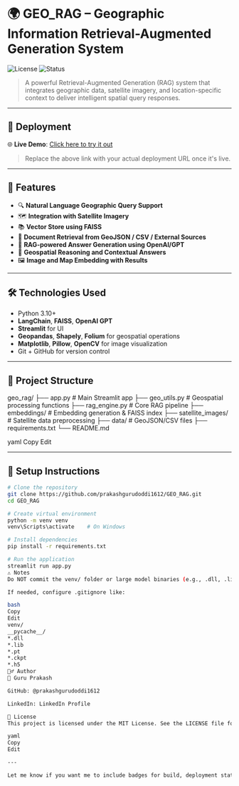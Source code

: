 # 🌍 GEO_RAG – Geographic Information Retrieval-Augmented Generation System

![License](https://img.shields.io/badge/license-MIT-blue.svg)
![Status](https://img.shields.io/badge/status-Active-brightgreen)

> A powerful Retrieval-Augmented Generation (RAG) system that integrates geographic data, satellite imagery, and location-specific context to deliver intelligent spatial query responses.

---

## 🚀 Deployment

🌐 **Live Demo**: [Click here to try it out]([https://your-deployment-link.com](https://georag-geazkvkcfd59vznr34mvcb.streamlit.app/))

> Replace the above link with your actual deployment URL once it's live.

---

## 🧠 Features

- 🔍 **Natural Language Geographic Query Support**
- 🗺️ **Integration with Satellite Imagery**
- 📚 **Vector Store using FAISS**
- 🧾 **Document Retrieval from GeoJSON / CSV / External Sources**
- 🤖 **RAG-powered Answer Generation using OpenAI/GPT**
- 📍 **Geospatial Reasoning and Contextual Answers**
- 🖼️ **Image and Map Embedding with Results**

---

## 🛠️ Technologies Used

- Python 3.10+
- **LangChain**, **FAISS**, **OpenAI GPT**
- **Streamlit** for UI
- **Geopandas**, **Shapely**, **Folium** for geospatial operations
- **Matplotlib**, **Pillow**, **OpenCV** for image visualization
- Git + GitHub for version control

---

## 📁 Project Structure

geo_rag/
├── app.py # Main Streamlit app
├── geo_utils.py # Geospatial processing functions
├── rag_engine.py # Core RAG pipeline
├── embeddings/ # Embedding generation & FAISS index
├── satellite_images/ # Satellite data preprocessing
├── data/ # GeoJSON/CSV files
├── requirements.txt
└── README.md

yaml
Copy
Edit

---

## 🧪 Setup Instructions

```bash
# Clone the repository
git clone https://github.com/prakashgurudoddi1612/GEO_RAG.git
cd GEO_RAG

# Create virtual environment
python -m venv venv
venv\Scripts\activate    # On Windows

# Install dependencies
pip install -r requirements.txt

# Run the application
streamlit run app.py
⚠️ Notes
Do NOT commit the venv/ folder or large model binaries (e.g., .dll, .lib, .pt files).

If needed, configure .gitignore like:

bash
Copy
Edit
venv/
__pycache__/
*.dll
*.lib
*.pt
*.ckpt
*.h5
🙋‍♂️ Author
👤 Guru Prakash

GitHub: @prakashgurudoddi1612

LinkedIn: LinkedIn Profile

📄 License
This project is licensed under the MIT License. See the LICENSE file for more details.

yaml
Copy
Edit

---

Let me know if you want me to include badges for build, deployment status, or if you're deploying via

